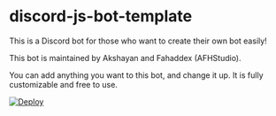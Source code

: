 # discord-js-bot-template
This is a Discord bot for those who want to create their own bot easily!
<p>This bot is maintained by Akshayan and Fahaddex (AFHStudio).</p>
<p>You can add anything you want to this bot, and change it up. It is fully customizable and free to use.</p>
<a href="https://heroku.com/deploy?template=https://github.com/afhstudio/discord-js-bot-template">
  <img src="https://www.herokucdn.com/deploy/button.svg" alt="Deploy">
</a>
